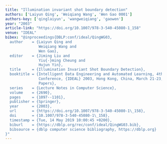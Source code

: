 ```yaml
---
title: "Illumination invariant shot boundary detection"
authors: ['Laiyun Qing', 'Weiqiang Wang', 'Wen Gao 0001']
authors-key: ['qinglaiyun', 'wangweiqiang', 'gaowen']
year: "2003"
article-link: "https://doi.org/10.1007/978-3-540-45080-1_158"
venue: "IDEAL"
bibex: "@inproceedings{DBLP:conf/ideal/QingWG03,
  author    = {Laiyun Qing and
               Weiqiang Wang and
               Wen Gao},
  editor    = {Jiming Liu and
               Yiu{-}ming Cheung and
               Hujun Yin},
  title     = {Illumination Invariant Shot Boundary Detection},
  booktitle = {Intelligent Data Engineering and Automated Learning, 4th International
               Conference, {IDEAL} 2003, Hong Kong, China, March 21-23, 2003, Revised
               Papers},
  series    = {Lecture Notes in Computer Science},
  volume    = {2690},
  pages     = {1097--1101},
  publisher = {Springer},
  year      = {2003},
  url       = {https://doi.org/10.1007/978-3-540-45080-1\_158},
  doi       = {10.1007/978-3-540-45080-1\_158},
  timestamp = {Tue, 14 May 2019 10:00:45 +0200},
  biburl    = {https://dblp.org/rec/conf/ideal/QingWG03.bib},
  bibsource = {dblp computer science bibliography, https://dblp.org}
}"
---
```

